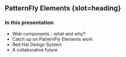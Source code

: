 ## PatternFly Elements {slot=heading}

### In this presentation

- Web components - what and why?
- Catch up on PatternFly Elements work
- Red Hat Design System
- A collaborative future

